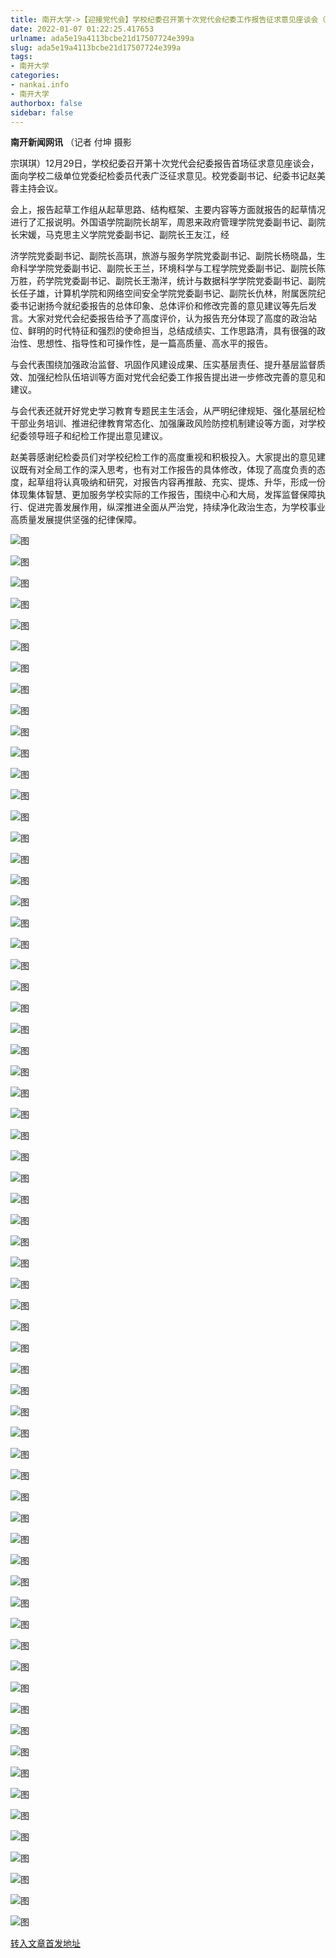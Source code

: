 ```yaml
---
title: 南开大学->【迎接党代会】学校纪委召开第十次党代会纪委工作报告征求意见座谈会（一） | nankai.info
date: 2022-01-07 01:22:25.417653
urlname: ada5e19a4113bcbe21d17507724e399a
slug: ada5e19a4113bcbe21d17507724e399a
tags: 
- 南开大学
categories:
- nankai.info
- 南开大学
authorbox: false
sidebar: false
---
```

**南开新闻网讯** （记者 付坤 摄影

宗琪琪）12月29日，学校纪委召开第十次党代会纪委报告首场征求意见座谈会，面向学校二级单位党委纪检委员代表广泛征求意见。校党委副书记、纪委书记赵美蓉主持会议。

会上，报告起草工作组从起草思路、结构框架、主要内容等方面就报告的起草情况进行了汇报说明。外国语学院副院长胡军，周恩来政府管理学院党委副书记、副院长宋媛，马克思主义学院党委副书记、副院长王友江，经
<!--more-->
济学院党委副书记、副院长高琪，旅游与服务学院党委副书记、副院长杨晓晶，生命科学学院党委副书记、副院长王兰，环境科学与工程学院党委副书记、副院长陈万胜，药学院党委副书记、副院长王渤洋，统计与数据科学学院党委副书记、副院长任子雄，计算机学院和网络空间安全学院党委副书记、副院长仇林，附属医院纪委书记谢扬今就纪委报告的总体印象、总体评价和修改完善的意见建议等先后发言。大家对党代会纪委报告给予了高度评价，认为报告充分体现了高度的政治站位、鲜明的时代特征和强烈的使命担当，总结成绩实、工作思路清，具有很强的政治性、思想性、指导性和可操作性，是一篇高质量、高水平的报告。

与会代表围绕加强政治监督、巩固作风建设成果、压实基层责任、提升基层监督质效、加强纪检队伍培训等方面对党代会纪委工作报告提出进一步修改完善的意见和建议。

与会代表还就开好党史学习教育专题民主生活会，从严明纪律规矩、强化基层纪检干部业务培训、推进纪律教育常态化、加强廉政风险防控机制建设等方面，对学校纪委领导班子和纪检工作提出意见建议。

赵美蓉感谢纪检委员们对学校纪检工作的高度重视和积极投入。大家提出的意见建议既有对全局工作的深入思考，也有对工作报告的具体修改，体现了高度负责的态度，起草组将认真吸纳和研究，对报告内容再推敲、充实、提炼、升华，形成一份体现集体智慧、更加服务学校实际的工作报告，围绕中心和大局，发挥监督保障执行、促进完善发展作用，纵深推进全面从严治党，持续净化政治生态，为学校事业高质量发展提供坚强的纪律保障。

![图](http://news.nankai.edu.cn/ywsd/system/2021/12/31/g)

![图](http://news.nankai.edu.cn/ywsd/system/2021/12/31/p)

![图](http://news.nankai.edu.cn/ywsd/system/2021/12/31/j)

![图](http://news.nankai.edu.cn/ywsd/system/2021/12/31/)

![图](http://news.nankai.edu.cn/ywsd/system/2021/12/31/2)

![图](http://news.nankai.edu.cn/ywsd/system/2021/12/31/d)

![图](http://news.nankai.edu.cn/ywsd/system/2021/12/31/a)

![图](http://news.nankai.edu.cn/ywsd/system/2021/12/31/3)

![图](http://news.nankai.edu.cn/ywsd/system/2021/12/31/8)

![图](http://news.nankai.edu.cn/ywsd/system/2021/12/31/4)

![图](http://news.nankai.edu.cn/ywsd/system/2021/12/31/6)

![图](http://news.nankai.edu.cn/ywsd/system/2021/12/31/c)

![图](http://news.nankai.edu.cn/ywsd/system/2021/12/31/_)

![图](http://news.nankai.edu.cn/ywsd/system/2021/12/31/0)

![图](http://news.nankai.edu.cn/ywsd/system/2021/12/31/0)

![图](http://news.nankai.edu.cn/ywsd/system/2021/12/31/8)

![图](http://news.nankai.edu.cn/ywsd/system/2021/12/31/3)

![图](http://news.nankai.edu.cn/ywsd/system/2021/12/31/4)

![图](http://news.nankai.edu.cn/ywsd/system/2021/12/31/0)

![图](http://news.nankai.edu.cn/ywsd/system/2021/12/31/0)

![图](http://news.nankai.edu.cn/ywsd/system/2021/12/31/0)

![图](http://news.nankai.edu.cn/ywsd/system/2021/12/31/3)

![图](http://news.nankai.edu.cn/ywsd/system/2021/12/31/0)

![图](http://news.nankai.edu.cn/ywsd/system/2021/12/31/0)

![图](http://news.nankai.edu.cn/)

![图](http://news.nankai.edu.cn/ywsd/system/2021/12/31/8)

![图](http://news.nankai.edu.cn/ywsd/system/2021/12/31/3)

![图](http://news.nankai.edu.cn/ywsd/system/2021/12/31/4)

![图](http://news.nankai.edu.cn/)

![图](http://news.nankai.edu.cn/ywsd/system/2021/12/31/0)

![图](http://news.nankai.edu.cn/ywsd/system/2021/12/31/0)

![图](http://news.nankai.edu.cn/ywsd/system/2021/12/31/0)

![图](http://news.nankai.edu.cn/)

![图](http://news.nankai.edu.cn/ywsd/system/2021/12/31/3)

![图](http://news.nankai.edu.cn/ywsd/system/2021/12/31/0)

![图](http://news.nankai.edu.cn/ywsd/system/2021/12/31/0)

![图](http://news.nankai.edu.cn/)

![图](http://news.nankai.edu.cn/ywsd/system/2021/12/31/c)

![图](http://news.nankai.edu.cn/ywsd/system/2021/12/31/i)

![图](http://news.nankai.edu.cn/ywsd/system/2021/12/31/p)

![图](http://news.nankai.edu.cn/)

![图](http://news.nankai.edu.cn/ywsd/system/2021/12/31/n)

![图](http://news.nankai.edu.cn/ywsd/system/2021/12/31/c)

![图](http://news.nankai.edu.cn/ywsd/system/2021/12/31/)

![图](http://news.nankai.edu.cn/ywsd/system/2021/12/31/u)

![图](http://news.nankai.edu.cn/ywsd/system/2021/12/31/d)

![图](http://news.nankai.edu.cn/ywsd/system/2021/12/31/e)

![图](http://news.nankai.edu.cn/ywsd/system/2021/12/31/)

![图](http://news.nankai.edu.cn/ywsd/system/2021/12/31/i)

![图](http://news.nankai.edu.cn/ywsd/system/2021/12/31/a)

![图](http://news.nankai.edu.cn/ywsd/system/2021/12/31/k)

![图](http://news.nankai.edu.cn/ywsd/system/2021/12/31/n)

![图](http://news.nankai.edu.cn/ywsd/system/2021/12/31/a)

![图](http://news.nankai.edu.cn/ywsd/system/2021/12/31/n)

![图](http://news.nankai.edu.cn/ywsd/system/2021/12/31/)

![图](http://news.nankai.edu.cn/ywsd/system/2021/12/31/s)

![图](http://news.nankai.edu.cn/ywsd/system/2021/12/31/w)

![图](http://news.nankai.edu.cn/ywsd/system/2021/12/31/e)

![图](http://news.nankai.edu.cn/ywsd/system/2021/12/31/n)

![图](http://news.nankai.edu.cn/)

![图](http://news.nankai.edu.cn/)

![图](http://news.nankai.edu.cn/ywsd/system/2021/12/31/:)

![图](http://news.nankai.edu.cn/ywsd/system/2021/12/31/p)

![图](http://news.nankai.edu.cn/ywsd/system/2021/12/31/t)

![图](http://news.nankai.edu.cn/ywsd/system/2021/12/31/t)

![图](http://news.nankai.edu.cn/ywsd/system/2021/12/31/h)

[转入文章首发地址](http://news.nankai.edu.cn/ywsd/system/2021/12/31/030049800.shtml)